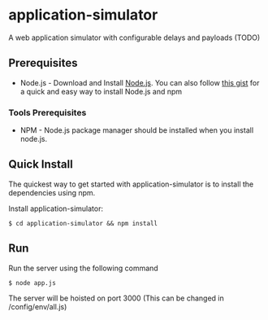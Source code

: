 # application-simulator
A web application simulator with configurable delays and payloads (TODO)

## Prerequisites
* Node.js - Download and Install [Node.js](http://www.nodejs.org/download/). You can also follow [this gist](https://gist.github.com/isaacs/579814) for a quick and easy way to install Node.js and npm

### Tools Prerequisites
* NPM - Node.js package manager should be installed when you install node.js.

## Quick Install
  The quickest way to get started with application-simulator is to install the dependencies using npm.

  Install application-simulator:

    $ cd application-simulator && npm install

## Run
  Run the server using the following command

    $ node app.js

  The server will be hoisted on port 3000 (This can be changed in /config/env/all.js)
